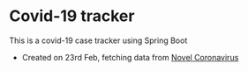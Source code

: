 # Covid-19 tracker

This is a covid-19 case tracker using Spring Boot

* Created on 23rd Feb, fetching data from [Novel Coronavirus](https://github.com/CSSEGISandData/COVID-19)